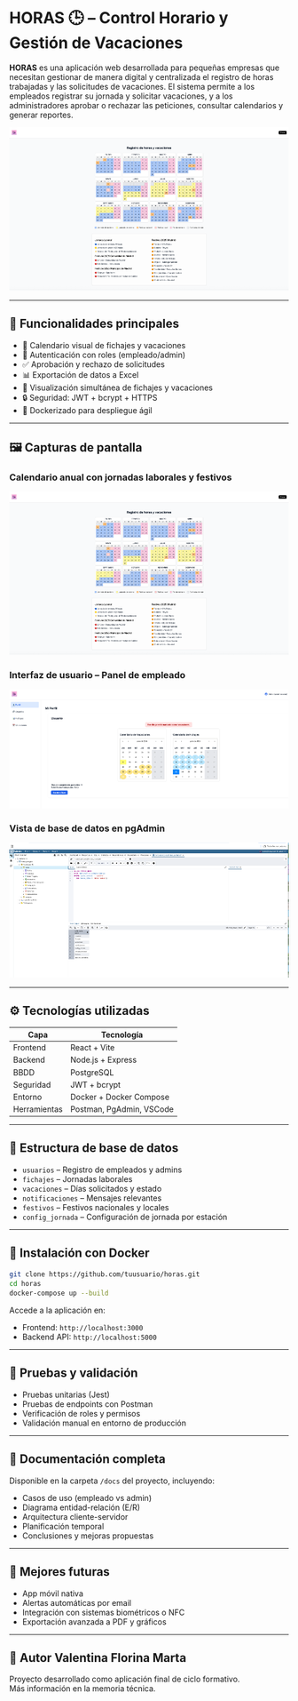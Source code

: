 
# HORAS 🕒 – Control Horario y Gestión de Vacaciones

**HORAS** es una aplicación web desarrollada para pequeñas empresas que necesitan gestionar de manera digital y centralizada el registro de horas trabajadas y las solicitudes de vacaciones. El sistema permite a los empleados registrar su jornada y solicitar vacaciones, y a los administradores aprobar o rechazar las peticiones, consultar calendarios y generar reportes.

![Calendario anual](imagenes/calendario-anual.png)

---

## 🚀 Funcionalidades principales

- 📆 Calendario visual de fichajes y vacaciones
- 🔐 Autenticación con roles (empleado/admin)
- ✅ Aprobación y rechazo de solicitudes
- 📊 Exportación de datos a Excel
- 🔄 Visualización simultánea de fichajes y vacaciones
- 🔒 Seguridad: JWT + bcrypt + HTTPS
- 🐳 Dockerizado para despliegue ágil

---

## 🖼️ Capturas de pantalla

### Calendario anual con jornadas laborales y festivos

![Calendario anual](imagenes/calendario-anual.png)

### Interfaz de usuario – Panel de empleado

![Ficha de usuario](imagenes/ficha-usuario.png)

### Vista de base de datos en pgAdmin

![Base de datos](imagenes/base-datos-pgadmin.png)

---

## ⚙️ Tecnologías utilizadas

| Capa       | Tecnología                |
|------------|---------------------------|
| Frontend   | React + Vite              |
| Backend    | Node.js + Express         |
| BBDD       | PostgreSQL                |
| Seguridad  | JWT + bcrypt              |
| Entorno    | Docker + Docker Compose   |
| Herramientas | Postman, PgAdmin, VSCode |

---

## 🧠 Estructura de base de datos

- `usuarios` – Registro de empleados y admins
- `fichajes` – Jornadas laborales
- `vacaciones` – Días solicitados y estado
- `notificaciones` – Mensajes relevantes
- `festivos` – Festivos nacionales y locales
- `config_jornada` – Configuración de jornada por estación

---

## 🐳 Instalación con Docker

```bash
git clone https://github.com/tuusuario/horas.git
cd horas
docker-compose up --build
```

Accede a la aplicación en:

- Frontend: `http://localhost:3000`
- Backend API: `http://localhost:5000`

---

## 🧪 Pruebas y validación

- Pruebas unitarias (Jest)
- Pruebas de endpoints con Postman
- Verificación de roles y permisos
- Validación manual en entorno de producción

---

## 📘 Documentación completa

Disponible en la carpeta `/docs` del proyecto, incluyendo:

- Casos de uso (empleado vs admin)
- Diagrama entidad-relación (E/R)
- Arquitectura cliente-servidor
- Planificación temporal
- Conclusiones y mejoras propuestas

---

## 🧩 Mejores futuras

- App móvil nativa
- Alertas automáticas por email
- Integración con sistemas biométricos o NFC
- Exportación avanzada a PDF y gráficos

---

## 👤 Autor Valentina Florina Marta

Proyecto desarrollado como aplicación final de ciclo formativo.  
Más información en la memoria técnica.

